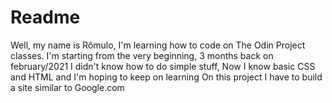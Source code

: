 # Readme

Well, my name is Rômulo, I'm learning how to code on The Odin Project classes.
I'm starting from the very beginning, 
3 months back on february/2021 I didn't know how to do simple stuff,
Now I know basic CSS and HTML and I'm hoping to keep on learning
On this project I have to build a site similar to Google.com
